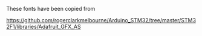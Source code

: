 
These fonts have been copied from 

https://github.com/rogerclarkmelbourne/Arduino_STM32/tree/master/STM32F1/libraries/Adafruit_GFX_AS
